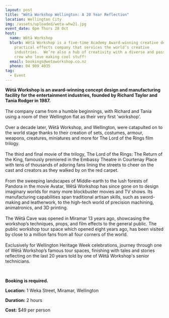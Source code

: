 ```yaml
---
layout: post
title: "Wētā Workshop Wellington: A 20 Year Reflection"
location: Wellington City
img: /assets/uploaded/weta-whw21.jpg
event_date: 6pm Thurs 28 Oct
host:
  name: Wētā Workshop
  blurb: Wētā Workshop is a five-time Academy Award-winning creative design and
    practical effects company that services the world’s creative
    industries.  We’re also a hub of creativity with a diverse and passionate
    crew who love making cool stuff!
  email: bookings@wetaworkshop.co.nz
  phone: 04 909 4035
tag:
  - Event
---
```

**Wētā Workshop is an award-winning concept design and manufacturing facility for the entertainment industries, founded by Richard Taylor and Tania Rodger in 1987.**\
\
The company came from a humble beginnings, with Richard and Tania using a room of their Wellington flat as their very first 'workshop'.\
\
Over a decade later, Wētā Workshop, and Wellington, were catapulted on to the world stage thanks to their creation of sets, costumes, armour, weapons, creatures, miniatures and more for The Lord of the Rings film trilogy.\
\
The third and final movie of the trilogy, The Lord of the Rings: The Return of the King, famously premiered in the Embassy Theatre in Courtenay Place with tens of thousands of adoring fans lining the streets to cheer on the cast and creators as they walked by on the red carpet.\
\
From the sweeping landscapes of Middle-earth to the lush forests of Pandora in the movie Avatar, Wētā Workshop has since gone on to design imaginary worlds for many more blockbuster movies and TV shows. Its manufacturing capabilities span traditional artisan skills, such as sword-making and leatherwork, to the high-tech world of precision machining, animatronics, and 3D printing.\
\
The Wētā Cave was opened in Miramar 13 years ago, showcasing the workshop’s techniques, props, and film effects to the general public. The public workshop tour space which opened eight years ago, has been visited by close to a million fans from all four corners of the world.\
\
Exclusively for Wellington Heritage Week celebrations, journey through one of Wētā Workshop’s famous tour spaces, finishing with tales and stories reflecting on the last 20 years told by one of Wētā Workshop's senior technicians.

<br>

**Booking is required.** 

**Location:** 1 Weka Street, Miramar, Wellington

**Duration:** 2 hours

**Cost:** $49 per person